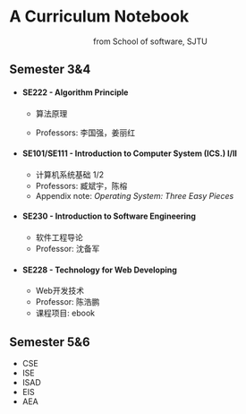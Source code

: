 # A Curriculum Notebook

<p style="text-align:center">from School of software, SJTU</p>



## Semester 3&4 

- #### SE222 - Algorithm Principle

  - 算法原理

  - Professors: 李国强，姜丽红

- #### SE101/SE111 - Introduction to Computer System (ICS.) I/II

  - 计算机系统基础 1/2
  - Professors: 臧斌宇，陈榕
  - Appendix note: *Operating System: Three Easy Pieces*

- #### SE230 - Introduction to Software Engineering

  - 软件工程导论
  - Professor: 沈备军

- #### SE228 - Technology for Web Developing 

  - Web开发技术
  - Professor: 陈浩鹏
  - 课程项目: ebook



## Semester 5&6 

- CSE
- ISE
- ISAD
- EIS
- AEA





 